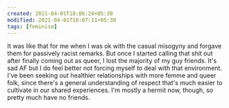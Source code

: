 ```yaml
---
created: 2021-04-01T18:06:24+05:30
modified: 2021-04-01T18:07:11+05:30
tags: [feminism]
---
```


 It was like that for me when I was ok with the casual misogyny and forgave them for passively racist remarks. But once I started calling that shit out after finally coming out as queer, I lost the majority of my guy friends. It's sad AF but I do feel better not forcing myself to deal with that environment. I've been seeking out healthier relationships with more femme and queer folk, since there's a general understanding of respect that's much easier to cultivate in our shared experiences. I'm mostly a hermit now, though, so pretty much have no friends. 
